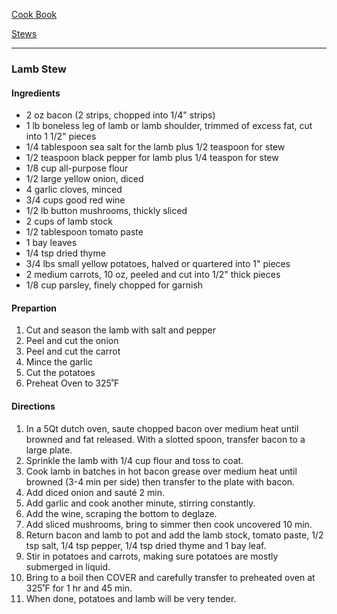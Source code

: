 [Cook Book](https://github.com/vmsmith/CookBook/blob/master/README.md)

[Stews](https://github.com/vmsmith/CookBook/blob/master/stews.md)  

-----  

### Lamb Stew    

#### Ingredients   
* 2 oz bacon (2 strips, chopped into 1/4" strips)    
* 1 lb boneless leg of lamb or lamb shoulder, trimmed of excess fat, cut into 1 1/2" pieces    
* 1/4 tablespoon sea salt for the lamb plus 1/2 teaspoon for stew     
* 1/2 teaspoon black pepper for lamb plus 1/4 teaspon   for stew    
* 1/8 cup all-purpose flour   
* 1/2 large yellow onion, diced    
* 4 garlic cloves, minced    
* 3/4 cups good red wine     
* 1/2 lb button mushrooms, thickly sliced    
* 2 cups of lamb stock   
* 1/2 tablespoon tomato paste    
* 1 bay leaves    
* 1/4 tsp dried thyme    
* 3/4 lbs small yellow potatoes, halved or quartered into 1" pieces    
* 2 medium carrots, 10 oz, peeled and cut into 1/2" thick pieces    
* 1/8 cup parsley, finely chopped for garnish

#### Prepartion   
1. Cut and season the lamb with salt and pepper    
2. Peel and cut the onion     
3. Peel and cut the carrot     
4. Mince the garlic    
5. Cut the potatoes    
6. Preheat Oven to 325˚F   

#### Directions   

1. In a 5Qt dutch oven, saute chopped bacon over medium heat until browned and fat released. With a slotted spoon, transfer bacon to a large plate.    
2. Sprinkle the lamb with 1/4 cup flour and toss to coat.    
3. Cook lamb in batches in hot bacon grease over medium heat until browned (3-4 min per side) then transfer to the plate with bacon.    
4. Add diced onion and sauté 2 min.   
5. Add garlic and cook another minute, stirring constantly.    
6. Add the wine, scraping the bottom to deglaze.    
7. Add sliced mushrooms, bring to simmer then cook uncovered 10 min.    
8. Return bacon and lamb to pot and add the lamb stock, tomato paste, 1/2 tsp salt, 1/4 tsp pepper, 1/4 tsp dried thyme and 1 bay leaf.    
9. Stir in potatoes and carrots, making sure potatoes are mostly submerged in liquid.    
10. Bring to a boil then COVER and carefully transfer to preheated oven at 325˚F for 1 hr and 45 min.   
11. When done, potatoes and lamb will be very tender.    
